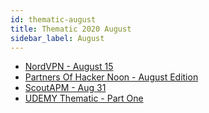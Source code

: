 ```yaml
---
id: thematic-august
title: Thematic 2020 August
sidebar_label: August
---
```


-   <a href="/html/Thematic/2020/August/NordVPN - August 15.html" target="_parent">NordVPN - August 15</a>
-   <a href="/html/Thematic/2020/August/Partners Of Hacker Noon - August Edition.html" target="_parent">Partners Of Hacker Noon - August Edition</a>
-   <a href="/html/Thematic/2020/August/ScoutAPM - Aug 31.html" target="_parent">ScoutAPM - Aug 31</a>
-   <a href="/html/Thematic/2020/August/UDEMY Thematic - Part One.html" target="_parent">UDEMY Thematic - Part One</a>